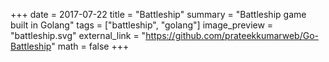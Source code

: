 +++
date = 2017-07-22
title = "Battleship"
summary = "Battleship game built in Golang"
tags = ["battleship", "golang"]
image_preview = "battleship.svg"
external_link = "https://github.com/prateekkumarweb/Go-Battleship"
math = false
+++

